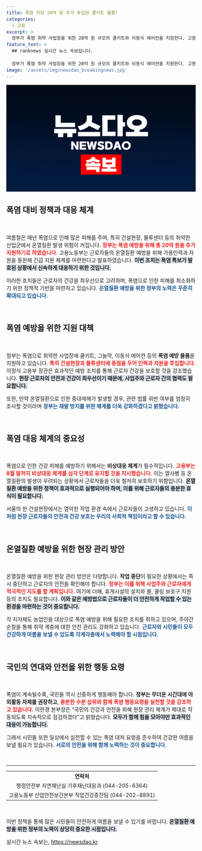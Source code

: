 ```yaml
---
title: 폭염 지원 20억 원 추가 투입된 쿨키트 물품!
categories:
  - 고용
excerpt: >
  정부가 폭염 취약 사업장을 위한 20억 원 규모의 쿨키트와 이동식 에어컨을 지원한다. 고용노동부는 근로자 온열질환 예방을 위해 비상 대응 체제를 강화하고, 집중적인 점검을 예고했다.
feature_text: >
  ## ranknews 실시간 뉴스 속보입니다.

  정부가 폭염 취약 사업장을 위한 20억 원 규모의 쿨키트와 이동식 에어컨을 지원한다. 고용노동부는 근로자 온열질환 예방을 위해 비상 대응 체제를 강화하고, 집중적인 점검을 예고했다.
image: '/assets/img/newsdao_breakingnews.jpg'
---
```


<p><img src="/assets/img/newsdao_breakingnews.jpg" alt="ranknews 속보" /></p>

<h2 data-ke-size="size26">폭염 대비 정책과 대응 체계</h2>

<p data-ke-size="size16">&nbsp;</p>

<p>여름철은 매년 폭염으로 인해 많은 피해를 주며, 특히 건설현장, 물류센터 등의 취약한 산업군에서 온열질환 발생 위험이 커집니다. <b><span style="color: #ee2323;">정부는 폭염 예방을 위해 총 20억 원을 추가 지원하기로 하였습니다.</span></b> 고용노동부는 근로자들의 온열질환 예방을 위해 가용인력과 자원을 동원해 긴급 지원 체계를 마련한다고 발표하였습니다. <b><span style="background-color: #21538527;">이번 조치는 폭염 특보가 발효된 상황에서 신속하게 대응하기 위한 것입니다.</span></b> </p>

<p>이러한 조치들은 근로자의 건강을 최우선으로 고려하며, 폭염으로 인한 피해를 최소화하기 위한 정책적 기반을 마련하고 있습니다. <b><span style="color: #1a5490;">온열질환 예방을 위한 정부의 노력은 꾸준히 확대되고 있습니다.</span></b> </p>

<p data-ke-size="size16">&nbsp;</p>

<h2 data-ke-size="size26">폭염 예방을 위한 지원 대책</h2>

<p data-ke-size="size16">&nbsp;</p>

<p>정부는 폭염으로 취약한 사업장에 쿨키트, 그늘막, 이동식 에어컨 등의 <b>폭염 예방 물품</b>을 지원하고 있습니다. <b><span style="color: #ee2323;">특히 건설현장과 물류센터에 중점을 두어 인력과 자원을 투입합니다.</span></b> 이정식 고용부 장관은 효과적인 예방 조치를 통해 근로자 건강을 보호할 것을 강조했습니다. <b><span style="background-color: #21538527;">현장 근로자의 안전과 건강이 최우선이기 때문에, 사업주와 근로자 간의 협력도 필요합니다.</span></b></p>

<p>또한, 만약 온열질환으로 인한 중대재해가 발생할 경우, 관련 법률 위반 여부를 엄정히 조사할 것이라며 <b><span style="color: #1a5490;">정부는 재발 방지를 위한 체계를 더욱 강화하겠다고 밝혔습니다.</span></b></p>

<p data-ke-size="size16">&nbsp;</p>

<h2 data-ke-size="size26">폭염 대응 체계의 중요성</h2>

<p data-ke-size="size16">&nbsp;</p>

<p>폭염으로 인한 건강 피해를 예방하기 위해서는 <b>비상대응 체계</b>가 필수적입니다. <b><span style="color: #ee2323;">고용부는 8월 말까지 비상대응 체계를 심각 단계로 유지할 것을 지시했습니다.</span></b> 이는 열사병 등 온열질환의 발생이 우려되는 상황에서 근로자들을 더욱 철저히 보호하기 위함입니다. <b><span style="background-color: #21538527;">온열질환 예방을 위한 정책이 효과적으로 실행되어야 하며, 이를 위해 근로자들의 충분한 휴식이 필요합니다.</span></b></p>

<p>서울의 한 건설현장에서는 열악한 작업 환경 속에서 근로자들이 고생하고 있습니다. <b><span style="color: #1a5490;">이처럼 현장 근로자들의 안전과 건강 보호는 우리의 사회적 책임이라고 할 수 있습니다.</span></b></p>

<p data-ke-size="size16">&nbsp;</p>

<h2 data-ke-size="size26">온열질환 예방을 위한 현장 관리 방안</h2>

<p data-ke-size="size16">&nbsp;</p>

<p>온열질환 예방을 위한 현장 관리 방안은 다양합니다. <b>작업 중단</b>이 필요한 상황에서는 즉시 중단하고 근로자의 안전을 확인해야 합니다. <b><span style="color: #ee2323;">정부는 이를 위해 사업주와 근로자에게 적극적인 지도를 할 계획입니다.</span></b> 여기에 더해, 휴게시설의 설치와 물, 쿨링 보호구 지원 등의 조치도 필요합니다. <b><span style="background-color: #21538527;">이와 같은 예방법으로 근로자들이 더 안전하게 작업할 수 있는 환경을 마련하는 것이 중요합니다.</span></b></p>

<p>각 지자체도 농업인을 대상으로 폭염 예방을 위해 필요한 조치를 취하고 있으며, 주야간 순찰을 통해 취약 계층에 대한 안전 관리도 강화하고 있습니다. <b><span style="color: #1a5490;">근로자와 시민들이 모두 건강하게 여름을 보낼 수 있도록 각계각층에서 노력해야 할 시점입니다.</span></b></p>

<p data-ke-size="size16">&nbsp;</p>

<h2 data-ke-size="size26">국민의 연대와 안전을 위한 행동 요령</h2>

<p data-ke-size="size16">&nbsp;</p>

<p>폭염이 계속될수록, 국민들 역시 신중하게 행동해야 합니다. <b>정부는 무더운 시간대에 야외활동 자제를 권장하고</b>, <b><span style="color: #ee2323;">충분한 수분 섭취와 함께 폭염 행동요령을 실천할 것을 강조하고 있습니다.</span></b> 이한경 본부장은 “국민의 건강과 안전을 위해 현장 관리 체계가 제대로 작동되도록 지속적으로 점검하겠다”고 밝혔습니다. <b><span style="background-color: #21538527;">모두가 함께 힘을 모아야만 효과적인 대응이 가능합니다.</span></b></p>

<p>그래서 시민들 또한 일상에서 실천할 수 있는 폭염 대처 요령을 준수하여 건강한 여름을 보낼 필요가 있습니다. <b><span style="color: #1a5490;">서로의 안전을 위해 함께 노력하는 것이 중요합니다.</span></b></p>

<p data-ke-size="size16">&nbsp;</p>

<hr>

<table>
  <tr>
    <td style="text-align: center; height: 17px;"><b>연락처</b></td>
  </tr>
  <tr>
    <td style="text-align: center; height: 17px;">행정안전부 자연재난실 기후재난대응과 (044-205-6364)</td>
  </tr>
  <tr>
    <td style="text-align: center; height: 17px;">고용노동부 산업안전보건본부 직업건강증진팀 (044-202-8891)</td>
  </tr>
</table>

<p data-ke-size="size16">&nbsp;</p>

<p>이번 정책을 통해 많은 시민들이 안전하게 여름을 보낼 수 있기를 바랍니다. <b><span style="background-color: #21538527;">온열질환 예방을 위한 정부의 노력이 상당히 중요한 시점입니다.</span></b></p>
실시간 뉴스 속보는, <a href="https://newsdao.kr" rel="dofollow">https://newsdao.kr</a>


